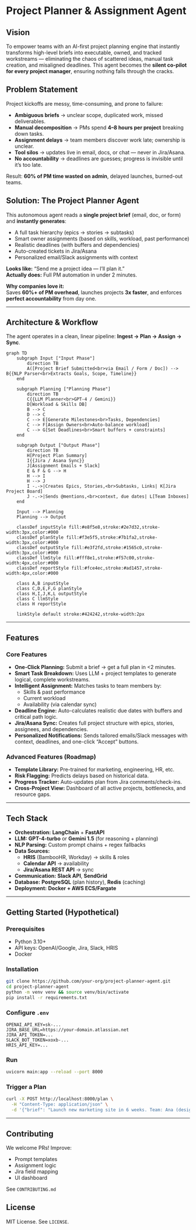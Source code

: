 # Project Planner & Assignment Agent
## Vision
To empower teams with an AI-first project planning engine that instantly transforms high-level briefs into executable, owned, and tracked workstreams — eliminating the chaos of scattered ideas, manual task creation, and misaligned deadlines. This agent becomes the **silent co-pilot for every project manager**, ensuring nothing falls through the cracks.

## Problem Statement
Project kickoffs are messy, time-consuming, and prone to failure:
- **Ambiguous briefs** → unclear scope, duplicated work, missed deliverables.
- **Manual decomposition** → PMs spend **4–8 hours per project** breaking down tasks.
- **Assignment delays** → team members discover work late; ownership is unclear.
- **Tool silos** → updates live in email, docs, or chat — never in Jira/Asana.
- **No accountability** → deadlines are guesses; progress is invisible until it’s too late.

Result: **60% of PM time wasted on admin**, delayed launches, burned-out teams.

## Solution: The Project Planner Agent
This autonomous agent reads a **single project brief** (email, doc, or form) and **instantly generates**:
- A full task hierarchy (epics → stories → subtasks)
- Smart owner assignments (based on skills, workload, past performance)
- Realistic deadlines (with buffers and dependencies)
- Auto-created tickets in Jira/Asana
- Personalized email/Slack assignments with context

**Looks like:** “Send me a project idea — I’ll plan it.”  
**Actually does:** Full PM automation in under 2 minutes.

**Why companies love it:**  
Saves **60%+ of PM overhead**, launches projects **3x faster**, and enforces **perfect accountability** from day one.

---

## Architecture & Workflow
The agent operates in a clean, linear pipeline: **Ingest → Plan → Assign → Sync**.

```mermaid
graph TD
    subgraph Input ["Input Phase"]
        direction TB
        A([Project Brief Submitted<br>via Email / Form / Doc]) --> B{{NLP Parser<br>Extracts Goals, Scope, Timeline}}
    end

    subgraph Planning ["Planning Phase"]
        direction TB
        C{{LLM Planner<br>GPT-4 / Gemini}}
        D[Workload & Skills DB]
        B --> C
        D --> C
        C --> E[Generate Milestones<br>Tasks, Dependencies]
        C --> F[Assign Owners<br>Auto-balance workload]
        C --> G[Set Deadlines<br>Smart buffers + constraints]
    end

    subgraph Output ["Output Phase"]
        direction TB
        H[Project Plan Summary]
        I{{Jira / Asana Sync}}
        J[Assignment Emails + Slack]
        E & F & G --> H
        H --> I
        H --> J
        I -.->|Creates Epics, Stories,<br>Subtasks, Links| K[Jira Project Board]
        J -.->|Sends @mentions,<br>context, due dates| L[Team Inboxes]
    end

    Input --> Planning
    Planning --> Output

    classDef inputStyle fill:#e8f5e8,stroke:#2e7d32,stroke-width:3px,color:#000
    classDef planStyle fill:#f3e5f5,stroke:#7b1fa2,stroke-width:3px,color:#000
    classDef outputStyle fill:#e3f2fd,stroke:#1565c0,stroke-width:3px,color:#000
    classDef llmStyle fill:#fff8e1,stroke:#f57c00,stroke-width:4px,color:#000
    classDef reportStyle fill:#fce4ec,stroke:#ad1457,stroke-width:4px,color:#000

    class A,B inputStyle
    class C,D,E,F,G planStyle
    class H,I,J,K,L outputStyle
    class C llmStyle
    class H reportStyle

    linkStyle default stroke:#424242,stroke-width:2px
```

---

## Features
### Core Features
- **One-Click Planning:** Submit a brief → get a full plan in <2 minutes.
- **Smart Task Breakdown:** Uses LLM + project templates to generate logical, complete workstreams.
- **Intelligent Assignment:** Matches tasks to team members by:
  - Skills & past performance
  - Current workload
  - Availability (via calendar sync)
- **Deadline Engine:** Auto-calculates realistic due dates with buffers and critical path logic.
- **Jira/Asana Sync:** Creates full project structure with epics, stories, assignees, and dependencies.
- **Personalized Notifications:** Sends tailored emails/Slack messages with context, deadlines, and one-click “Accept” buttons.

### Advanced Features (Roadmap)
- **Template Library:** Pre-trained for marketing, engineering, HR, etc.
- **Risk Flagging:** Predicts delays based on historical data.
- **Progress Tracker:** Auto-updates plan from Jira comments/check-ins.
- **Cross-Project View:** Dashboard of all active projects, bottlenecks, and resource gaps.

---

## Tech Stack
- **Orchestration:** **LangChain** + **FastAPI**
- **LLM:** **GPT-4-turbo** or **Gemini 1.5** (for reasoning + planning)
- **NLP Parsing:** Custom prompt chains + regex fallbacks
- **Data Sources:**
  - **HRIS** (BambooHR, Workday) → skills & roles
  - **Calendar API** → availability
  - **Jira/Asana REST API** → sync
- **Communication:** **Slack API**, **SendGrid**
- **Database:** **PostgreSQL** (plan history), **Redis** (caching)
- **Deployment:** **Docker + AWS ECS/Fargate**

---

## Getting Started (Hypothetical)
### Prerequisites
- Python 3.10+
- API keys: OpenAI/Google, Jira, Slack, HRIS
- Docker

### Installation
```bash
git clone https://github.com/your-org/project-planner-agent.git
cd project-planner-agent
python -m venv venv && source venv/bin/activate
pip install -r requirements.txt
```

### Configure `.env`
```env
OPENAI_API_KEY=sk-...
JIRA_BASE_URL=https://your-domain.atlassian.net
JIRA_API_TOKEN=...
SLACK_BOT_TOKEN=xoxb-...
HRIS_API_KEY=...
```

### Run
```bash
uvicorn main:app --reload --port 8000
```

### Trigger a Plan
```bash
curl -X POST http://localhost:8000/plan \
  -H "Content-Type: application/json" \
  -d '{"brief": "Launch new marketing site in 6 weeks. Team: Ana (design), Raj (dev), Sam (copy). Budget: $15k."}'
```

---

## Contributing
We welcome PRs! Improve:
- Prompt templates
- Assignment logic
- Jira field mapping
- UI dashboard

See `CONTRIBUTING.md`

## License
MIT License. See `LICENSE`.
